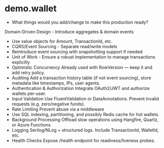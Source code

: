 # demo.wallet

* What things would you add/change to make this production ready? 

Domain-Driven Design	- Introduce aggregates & domain events
- Use value objects for Amount, TransactionId, etc.
- CQRS/Event Sourcing	- Separate read/write models
- Reintroduce event sourcing with snapshotting support if needed
- Unit of Work	- Ensure a robust implementation to manage transactions explicitly
- Optimistic Concurrency	Already used with RowVersion — keep it and add retry policy.
- Auditing	Add a transaction history table (if not event sourcing), store metadata like timestamps, IPs, user agents.
- Authentication & Authorization	Integrate OAuth2/JWT and authorize wallets per-user.
- Input Validation	Use FluentValidation or DataAnnotations. Prevent invalid requests (e.g. zero/negative funds).
- Rate Limiting	Prevent abuse via a middleware
- Use SQL indexing, partitioning, and possibly Redis cache for hot wallets.
- Background Processing	Offload slow operations using Hangfire, Quartz, or Azure Functions.
- Logging	Serilog/NLog + structured logs. Include TransactionId, WalletId, etc.
- Health Checks	Expose /health endpoint for readiness/liveness probes.
